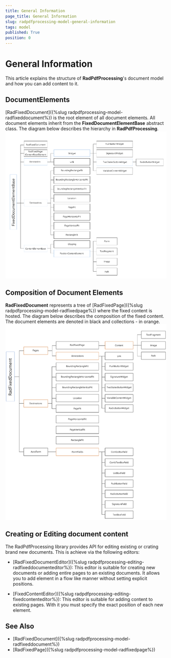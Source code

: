 ```yaml
---
title: General Information
page_title: General Information
slug: radpdfprocessing-model-general-information
tags: model
published: True
position: 0
---
```


# General Information

This article explains the structure of __RadPdfProcessing__'s document model and how you can add content to it.

## DocumentElements

[RadFixedDocument]({%slug radpdfprocessing-model-radfixeddocument%}) is the root element of all document elements. All document elements inherit from the __FixedDocumentElementBase__ abstract class. The diagram below describes the hierarchy in __RadPdfProcessing__.
        ![Rad Pdf Processing Model 01](images/RadPdfProcessing_Model_01.png)

## Composition of Document Elements

__RadFixedDocument__ represents a tree of [RadFixedPage]({%slug radpdfprocessing-model-radfixedpage%}) where the fixed content is hosted. The diagram below describes the composition of the fixed content. The document elements are denoted in black and collections - in orange.
        ![Rad Pdf Processing Model 02](images/RadPdfProcessing_Model_02.png)

## Creating or Editing document content 

The RadPdfProcessing library provides API for editing existing or crating brand new documents. This is achieve via the following editors: 
* [RadFixedDocumentEditor]({%slug radpdfprocessing-editing-radfixeddocumenteditor%}): This editor is suitable for creating new documents or adding entire pages to an existing documents. It allows you to add element in a flow like manner without setting explicit positions. 

* [FixedContentEditor]({%slug radpdfprocessing-editing-fixedcontenteditor%}): This editor is suitable for adding content to existing pages. With it you must specify the exact position of each new element. 

## See Also

 * [RadFixedDocument]({%slug radpdfprocessing-model-radfixeddocument%})
 * [RadFixedPage]({%slug radpdfprocessing-model-radfixedpage%})
